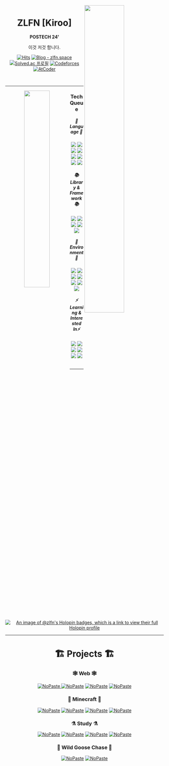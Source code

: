 <meta name="viewport" content="width=device-width, initial-scale=1.0, minimum-scale=1.0">

<img align="right" width=50% src="https://github-readme-stats.vercel.app/api?username=zlfn&theme=dracula&layout=compact&langs_count=10&show_icons=true&show=prs_merged,prs_merged_percentage"/>


<div align="center">
  
# ZLFN [Kiroo]
**POSTECH 24'**

이것 저것 함니다.

[![Hits](https://hits.seeyoufarm.com/api/count/incr/badge.svg?url=https%3A%2F%2Fgithub.com%2Fzlfn&count_bg=%23363636&title_bg=%23000000&icon=github.svg&icon_color=%23FFFFFF&title=GitHub&edge_flat=true)](https://hits.seeyoufarm.com)
[![Blog - zlfn.space](https://img.shields.io/static/v1?label=blog&message=zlfn.space&color=%23243378&logo=grav&style=flat-square)](https://zlfn.space)
[![Solved.ac 프로필](http://mazassumnida.wtf/api/mini/generate_badge?boj=zlfn)](https://solved.ac/zlfn)
[![Codeforces](https://badges.joonhyung.xyz/codeforces/zlfn.svg)](https://codeforces.com/profile/zlfn)
[![AtCoder](https://badges.joonhyung.xyz/atcoder/zlfn.svg)](https://atcoder.jp/users/zlfn)
<!-- [![Kaggle](https://road-to-kaggle-grandmaster.vercel.app/api/simple/zzlfnn/competition)](https://www.kaggle.com/zzlfnn) -->
<!-- <a href="https://www.instagram.com/zlfn1102/"><img src="https://img.shields.io/badge/Instagram-hotpink?style=flat-square&logo=instagram&logoColor=white"/> -->
<div/>
<br/>
  
---
<img align="left" width=40% src="https://github-readme-stats.vercel.app/api/top-langs/?username=zlfn&layout=compact&theme=dracula&langs_count=18"/>
<div align="center">

### Tech Queue
##### 📜 Language 📜

<img src="https://img.shields.io/badge/C-A8B9CC?style=flat-square&logo=c&logoColor=white&"/>
<img src="https://img.shields.io/badge/C++-00599C?style=flat-square&logo=cplusplus&logoColor=white&"/>
<img src="https://img.shields.io/badge/Python-3776AB?style=flat-square&logo=python&logoColor=white&"/>
<img src="https://img.shields.io/badge/Kotlin-7F52FF?style=flat-square&logo=kotlin&logoColor=white&"/>
<img src="https://img.shields.io/badge/Rust-000000?style=flat-square&logo=rust&logoColor=white&"/>
<img src="https://img.shields.io/badge/TypeScript-3178C6?style=flat-square&logo=typescript&logoColor=white&"/>
<img src="https://img.shields.io/badge/TypeSpec-00A4EF?style=flat-square&logo=openapiinitiative&logoColor=white&"/>
<img src="https://img.shields.io/badge/R-276DC3?style=flat-square&logo=r&logoColor=white&"/>


##### 📚 Library & Framework 📚
<img src="https://img.shields.io/badge/React.js-00bfff?style=flat-square&logo=react&logoColor=white&"/>
<img src="https://img.shields.io/badge/Next.js-000000?style=flat-square&logo=next.js&logoColor=white&"/>
<img src="https://img.shields.io/badge/Tailwind CSS-06B6D4?style=flat-square&logo=tailwindcss&logoColor=white&"/>
<img src="https://img.shields.io/badge/Axum-000000?style=flat-square&logo=yamahacorporation&logoColor=white&"/>
<img src="https://img.shields.io/badge/PaperMC-444444?style=flat-square&logo=local&logoColor=white&"/>


##### 💚 Environment 💚
<img src="https://img.shields.io/badge/Arch Linux-1793D1?style=flat-square&logo=archlinux&logoColor=white&"/>
<img src="https://img.shields.io/badge/Rocky Linux-10B981?style=flat-square&logo=rockylinux&logoColor=white&"/>
<img src="https://img.shields.io/badge/Docker-2496ED?style=flat-square&logo=docker&logoColor=white&"/>
<img src="https://img.shields.io/badge/NGINX-009639?style=flat-square&logo=nginx&logoColor=white&"/>
<img src="https://img.shields.io/badge/Neovim-57A143?style=flat-square&logo=neovim&logoColor=white&"/>
<img src="https://img.shields.io/badge/Jetbrains IDEs-000000?style=flat-square&logo=jetbrains&logoColor=white&"/>
<img src="https://img.shields.io/badge/Arduino-00878F?style=flat-square&logo=arduino&logoColor=white&"/>

##### ⚡ Learning & Interested In⚡
<img src="https://img.shields.io/badge/Svelte-FF3E00?style=flat-square&logo=svelte&logoColor=white&"/>
<img src="https://img.shields.io/badge/Bazel-43A047?style=flat-square&logo=bazel&logoColor=white&"/>
<img src="https://img.shields.io/badge/PostgreSQL-4169E1?style=flat-square&logo=postgresql&logoColor=white&"/>
<img src="https://img.shields.io/badge/Ruby-CC342D?style=flat-square&logo=ruby&logoColor=white&"/>
<img src="https://img.shields.io/badge/OpenGL-5586A4?style=flat-square&logo=opengl&logoColor=white&"/>
<img src="https://img.shields.io/badge/Vulkan-A41E22?style=flat-square&logo=vulkan&logoColor=white&"/>



</div>
</br>

---

[![An image of @zlfn's Holopin badges, which is a link to view their full Holopin profile](https://holopin.me/zlfn)](https://holopin.io/@zlfn)

---

<div align="center">
  
# 🏗️ Projects 🏗️
  
### 🕸️ Web 🕸️


[<picture><source media="(prefers-color-scheme: dark)" srcset="https://ghrs.vercel.app/api/pin/?username=zlfn&repo=torpedo&theme=dracula"/>
<img alt="NoPaste" src="https://ghrs.vercel.app/api/pin/?username=zlfn&repo=torpedo">
</picture>](https://github.com/zlfn/torpedo)
[<picture><source media="(prefers-color-scheme: dark)" srcset="https://ghrs.vercel.app/api/pin/?username=zlfn&repo=haedong-scoreboard&theme=dracula"/>
<img alt="NoPaste" src="https://ghrs.vercel.app/api/pin/?username=zlfn&repo=haedong-scoreboard">](https://github.com/zlfn/haedong-scoreboard)
[<picture><source media="(prefers-color-scheme: dark)" srcset="https://ghrs.vercel.app/api/pin/?username=iroom-gbs&repo=gbswiki&theme=dracula"/>
<img alt="NoPaste" src="https://ghrs.vercel.app/api/pin/?username=iroom-gbs&repo=gbswiki">](https://github.com/iroom-gbs/gbswiki)
[<picture><source media="(prefers-color-scheme: dark)" srcset="https://ghrs.vercel.app/api/pin/?username=zlfn&repo=escapegbs&theme=dracula"/>
<img alt="NoPaste" src="https://ghrs.vercel.app/api/pin/?username=zlfn&repo=escapegbs">](https://github.com/zlfn/escapegbs)


### 🧱 Minecraft 🧱
 
[<picture><source media="(prefers-color-scheme: dark)" srcset="https://ghrs.vercel.app/api/pin/?username=iroom-gbs&repo=tritone&theme=dracula"/>
<img alt="NoPaste" src="https://ghrs.vercel.app/api/pin/?username=iroom-gbs&repo=tritone">](https://github.com/iroom-gbs/tritone)
[<picture><source media="(prefers-color-scheme: dark)" srcset="https://ghrs.vercel.app/api/pin/?username=rukimc&repo=hellomessage&theme=dracula"/>
<img alt="NoPaste" src="https://ghrs.vercel.app/api/pin/?username=rukimc&repo=hellomessage">](https://github.com/rukimc/hellomessage)
[<picture><source media="(prefers-color-scheme: dark)" srcset="https://ghrs.vercel.app/api/pin/?username=iroom-gbs&repo=sovereignty&theme=dracula"/>
<img alt="NoPaste" src="https://ghrs.vercel.app/api/pin/?username=iroom-gbs&repo=sovereignty">](https://github.com/iroom-gbs/sovereignty)
[<picture><source media="(prefers-color-scheme: dark)" srcset="https://ghrs.vercel.app/api/pin/?username=zlfn&repo=fantasticwild&theme=dracula"/>
<img alt="NoPaste" src="https://ghrs.vercel.app/api/pin/?username=zlfn&repo=fantasticwild">](https://github.com/zlfn/fantasticwild)

### ⚗️ Study ⚗️

[<picture><source media="(prefers-color-scheme: dark)" srcset="https://ghrs.vercel.app/api/pin/?username=zlfn&repo=convexgl&theme=dracula"/>
<img alt="NoPaste" src="https://ghrs.vercel.app/api/pin/?username=zlfn&repo=convexgl">](https://github.com/zlfn/convexgl)
[<picture><source media="(prefers-color-scheme: dark)" srcset="https://ghrs.vercel.app/api/pin/?username=zlfn&repo=benford&theme=dracula"/>
<img alt="NoPaste" src="https://ghrs.vercel.app/api/pin/?username=zlfn&repo=benford">](https://github.com/zlfn/benford)
[<picture><source media="(prefers-color-scheme: dark)" srcset="https://ghrs.vercel.app/api/pin/?username=zlfn&repo=boj2cf&theme=dracula"/>
<img alt="NoPaste" src="https://ghrs.vercel.app/api/pin/?username=zlfn&repo=boj2cf">](https://github.com/zlfn/boj2cf)
[<picture><source media="(prefers-color-scheme: dark)" srcset="https://ghrs.vercel.app/api/pin/?username=zlfn&repo=rstat&theme=dracula"/>
<img alt="NoPaste" src="https://ghrs.vercel.app/api/pin/?username=zlfn&repo=rstat">](https://github.com/zlfn/rstat)

### 🦜 Wild Goose Chase 🦜

[<picture><source media="(prefers-color-scheme: dark)" srcset="https://ghrs.vercel.app/api/pin/?username=zlfn&repo=Razerblade2020-hackintosh&theme=dracula"/>
<img alt="NoPaste" src="https://ghrs.vercel.app/api/pin/?username=zlfn&repo=razerblade2020-hackintosh">](https://github.com/zlfn/razerblade2020-hackintosh)
[<picture><source media="(prefers-color-scheme: dark)" srcset="https://ghrs.vercel.app/api/pin/?username=zlfn&repo=circuit&theme=dracula"/>
<img alt="NoPaste" src="https://ghrs.vercel.app/api/pin/?username=zlfn&repo=circuit">](https://github.com/zlfn/circuit)






